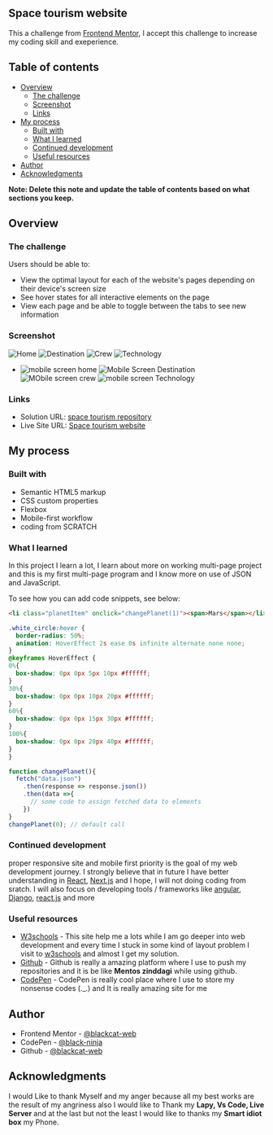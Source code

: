 ## Space tourism website 

This a challenge from  [ Frontend Mentor](https://www.frontendmentor.io/challenges/space-tourism-multipage-website-gRWj1URZ3), I accept this challenge  to increase my coding skill and exeperience. 

## Table of contents

- [Overview](#overview)
  - [The challenge](#the-challenge)
  - [Screenshot](#screenshot)
  - [Links](#links)
- [My process](#my-process)
  - [Built with](#built-with)
  - [What I learned](#what-i-learned)
  - [Continued development](#continued-development)
  - [Useful resources](#useful-resources)
- [Author](#author)
- [Acknowledgments](#acknowledgments)

**Note: Delete this note and update the table of contents based on what sections you keep.**

## Overview

### The challenge

Users should be able to:

- View the optimal layout for each of the website's pages depending on their device's screen size
- See hover states for all interactive elements on the page
- View each page and be able to toggle between the tabs to see new information

### Screenshot

![Home](./assets/screenShorts/home.png)
![Destination](./assets/screenShorts/destination.png)
![Crew](./assets/screenShorts/crew.png)
![Technology](./assets/screenShorts/technology.png)

   - ![mobile screen home](./assets/screenShorts/mobile_home.png)
![Mobile Screen Destination](./assets/screenShorts/mobile_desti.png)
![MObile screen crew](./assets/screenShorts/mobile_crew.png)
![mobile screen Technology](./assets/screenShorts/mobile_tech.png)


### Links

- Solution URL: [space tourism repository](https://github.com/blackcat-web/space-tourism)
- Live Site URL: [Space tourism website](https://blackcat-web.github.io/space-tourism/)

## My process

### Built with

- Semantic HTML5 markup
- CSS custom properties
- Flexbox
- Mobile-first workflow
- coding from SCRATCH


### What I learned

In this project I learn a lot, I learn about more on working multi-page project and this is my first multi-page program and I know more on use of JSON and JavaScript.

To see how you can add code snippets, see below:

```html
<li class="planetItem" onclick="changePlanet(1)"><span>Mars</span></li>
```
```css
.white_circle:hover {
  border-radius: 50%;
  animation: HoverEffect 2s ease 0s infinite alternate none none;
}
@keyframes HoverEffect {
0%{
  box-shadow: 0px 0px 5px 10px #ffffff;
}
30%{
  box-shadow: 0px 0px 10px 20px #ffffff;
}
60%{
  box-shadow: 0px 0px 15px 30px #ffffff;
}
100%{
  box-shadow: 0px 0px 20px 40px #ffffff;
}
}
```
```js
function changePlanet(){
  fetch("data.json")
    .then(response => response.json())
    .then(data =>{
      // some code to assign fetched data to elements
    })
}
changePlanet(0); // default call 
```

### Continued development

proper responsive site and mobile first priority is the goal of my web development journey. I strongly believe that in future I have better understanding in [React](https://reactjs.org/), [Next.js](https://nextjs.org/) and I hope, I will not  doing coding from sratch. I will also focus on developing tools / frameworks like [angular](https://angular.io), [Django](https://djangoproject.com), [react.js](https://react.dev) and more



### Useful resources

- [W3schools](https://www.w3schools.com) - This site help me a lots while I am go deeper into web development and every time I stuck in some kind of layout problem I visit to [w3schools](https://www.w3schools.com/) and almost I get my solution.
- [Github](https://www.github.com) - Github is really a amazing platform where I use to push my repositories and it is be like **Mentos zinddagi** while using github.
- [CodePen](https://www.codepen.io) - CodePen is really cool place where I use to store my nonsense codes (._.) and It is really amazing site for me

## Author

- Frontend Mentor - [@blackcat-web](https://www.frontendmentor.io/profile/blackcat-web)
- CodePen - [@black-ninja](https://codepen.io/Black-ninja)
- Github - [@blackcat-web](https://www.github.com/blackcat-web/)

## Acknowledgments

I would Like to thank Myself and my anger because all my best works are the result of my angriness also I would like to Thank my **Lapy, Vs Code, Live Server** and at the last but not the least I would like to thanks my **Smart idiot box** my Phone.

